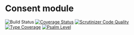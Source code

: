 # Consent module

![Build Status](https://github.com/simplesamlphp/simplesamlphp-module-consent/actions/workflows/php.yml/badge.svg)
[![Coverage Status](https://codecov.io/gh/simplesamlphp/simplesamlphp-module-consent/branch/master/graph/badge.svg)](https://codecov.io/gh/simplesamlphp/simplesamlphp-module-consent)
[![Scrutinizer Code Quality](https://scrutinizer-ci.com/g/simplesamlphp/simplesamlphp-module-consent/badges/quality-score.png?b=master)](https://scrutinizer-ci.com/g/simplesamlphp/simplesamlphp-module-consent/?branch=master)
[![Type Coverage](https://shepherd.dev/github/simplesamlphp/simplesamlphp-module-consent/coverage.svg)](https://shepherd.dev/github/simplesamlphp/simplesamlphp-module-consent)
[![Psalm Level](https://shepherd.dev/github/simplesamlphp/simplesamlphp-module-consent/level.svg)](https://shepherd.dev/github/simplesamlphp/simplesamlphp-module-consent)
